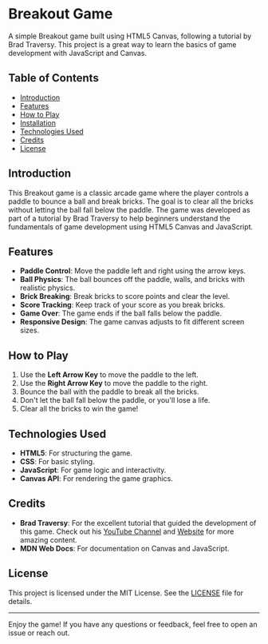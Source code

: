 
# Breakout Game



A simple Breakout game built using HTML5 Canvas, following a tutorial by Brad Traversy. This project is a great way to learn the basics of game development with JavaScript and Canvas.

## Table of Contents

- [Introduction](#introduction)
- [Features](#features)
- [How to Play](#how-to-play)
- [Installation](#installation)
- [Technologies Used](#technologies-used)
- [Credits](#credits)
- [License](#license)

## Introduction

This Breakout game is a classic arcade game where the player controls a paddle to bounce a ball and break bricks. The goal is to clear all the bricks without letting the ball fall below the paddle. The game was developed as part of a tutorial by Brad Traversy to help beginners understand the fundamentals of game development using HTML5 Canvas and JavaScript.

## Features

- **Paddle Control**: Move the paddle left and right using the arrow keys.
- **Ball Physics**: The ball bounces off the paddle, walls, and bricks with realistic physics.
- **Brick Breaking**: Break bricks to score points and clear the level.
- **Score Tracking**: Keep track of your score as you break bricks.
- **Game Over**: The game ends if the ball falls below the paddle.
- **Responsive Design**: The game canvas adjusts to fit different screen sizes.

## How to Play

1. Use the **Left Arrow Key**  to move the paddle to the left.
2. Use the **Right Arrow Key**  to move the paddle to the right.
3. Bounce the ball with the paddle to break all the bricks.
4. Don't let the ball fall below the paddle, or you'll lose a life.
5. Clear all the bricks to win the game!


## Technologies Used

- **HTML5**: For structuring the game.
- **CSS**: For basic styling.
- **JavaScript**: For game logic and interactivity.
- **Canvas API**: For rendering the game graphics.

## Credits

- **Brad Traversy**: For the excellent tutorial that guided the development of this game. Check out his [YouTube Channel](https://www.youtube.com/user/TechGuyWeb) and [Website](https://www.traversymedia.com/) for more amazing content.
- **MDN Web Docs**: For documentation on Canvas and JavaScript.

## License

This project is licensed under the MIT License. See the [LICENSE](LICENSE) file for details.

---

Enjoy the game! If you have any questions or feedback, feel free to open an issue or reach out.

```

